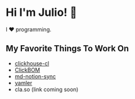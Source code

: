 # Hi I'm Julio! 🚀

I :hearts: programming.

## My Favorite Things To Work On

- [clickhouse-cl](https://github.com/juliojimenez/clickhouse-cl)
- [ClickBOM](https://github.com/ClickHouse/ClickBOM)
- [md-notion-sync](https://github.com/juliojimenez/md-notion-sync)
- [yamler](https://github.com/juliojimenez/yamler)
- cla.so (link coming soon)
